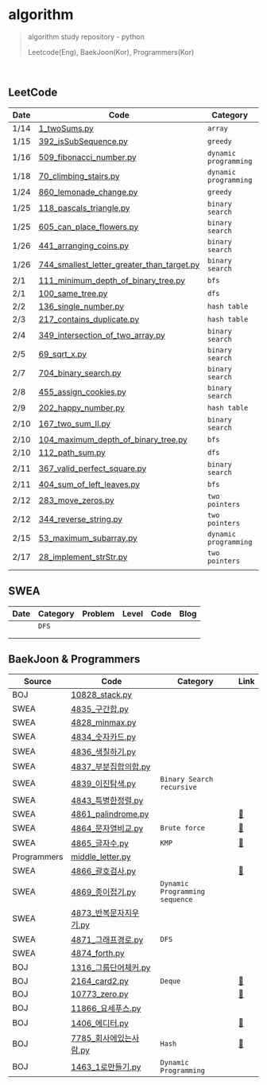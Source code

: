 # algorithm
> algorithm study repository - python
>
> Leetcode(Eng), BaekJoon(Kor), Programmers(Kor)

<br/>



## LeetCode

| Date | Code                                                         | Category              | Link |
| ---- | ------------------------------------------------------------ | --------------------- | ---- |
| 1/14 | [1_twoSums.py](https://github.com/sophryu99/algorithm/blob/master/leetcode/1_twoSums.py) | `array`               |      |
| 1/15 | [392_isSubSequence.py](https://github.com/sophryu99/algorithm/blob/master/leetcode/392_isSubSequence.py) | `greedy`              |      |
| 1/16 | [509_fibonacci_number.py](https://github.com/sophryu99/algorithm/blob/master/leetcode/509_fibonacci_number.py) | `dynamic programming` |      |
| 1/18 | [70_climbing_stairs.py](https://github.com/sophryu99/algorithm/blob/master/leetcode/70_climbing_stairs.py) | `dynamic programming` |      |
| 1/24 | [860_lemonade_change.py](https://github.com/sophryu99/algorithm/blob/master/leetcode/860_lemonade_change.py) | `greedy`              |      |
| 1/25 | [118_pascals_triangle.py](https://github.com/sophryu99/algorithm/blob/master/leetcode/118_pascals_triangle.py) | `binary search`       |      |
| 1/25 | [605_can_place_flowers.py](https://github.com/sophryu99/algorithm/blob/master/leetcode/605_can_place_flowers.py) | `binary search`       |      |
| 1/26 | [441_arranging_coins.py](https://github.com/sophryu99/algorithm/blob/master/leetcode/441_arranging_coins.py) | `binary search`       |      |
| 1/26 | [744_smallest_letter_greater_than_target.py](https://github.com/sophryu99/algorithm/blob/master/leetcode/744_smallest_letter_greater_than_target.py) | `binary search`       |      |
| 2/1  | [111_minimum_depth_of_binary_tree.py](https://github.com/sophryu99/algorithm/blob/master/leetcode/111_minimum_depth_of_binary_tree.py) | `bfs`                 |      |
| 2/1  | [100_same_tree.py](https://github.com/sophryu99/algorithm/blob/master/leetcode/100_same_tree.py) | `dfs`                 |      |
| 2/2  | [136_single_number.py](https://github.com/sophryu99/algorithm/blob/master/leetcode/136_single_number.py) | `hash table`          |      |
| 2/3  | [217_contains_duplicate.py](https://github.com/sophryu99/algorithm/blob/master/leetcode/217_contains_duplicate.py) | `hash table`          |      |
| 2/4  | [349_intersection_of_two_array.py](https://github.com/sophryu99/algorithm/blob/master/leetcode/349_intersection_of_two_array.py) | `binary search`       |      |
| 2/5  | [69_sqrt_x.py](https://github.com/sophryu99/algorithm/blob/master/leetcode/69_sqrt_x.py) | `binary search`       |      |
| 2/7  | [704_binary_search.py](https://github.com/sophryu99/algorithm/blob/master/leetcode/704_binary_search.py) | `binary search`       |      |
| 2/8  | [455_assign_cookies.py](https://github.com/sophryu99/algorithm/blob/master/leetcode/455_assign_cookies.py) | `binary search`       |      |
| 2/9  | [202_happy_number.py](https://github.com/sophryu99/algorithm/blob/master/leetcode/202_happy_number.py) | `hash table`          |      |
| 2/10 | [167_two_sum_II.py](https://github.com/sophryu99/algorithm/blob/master/leetcode/167_two_sum_II.py) | `binary search`       |      |
| 2/10 | [104_maximum_depth_of_binary_tree.py](https://github.com/sophryu99/algorithm/blob/master/leetcode/104_maximum_depth_of_binary_tree.py) | `bfs`                 |      |
| 2/10 | [112_path_sum.py](https://github.com/sophryu99/algorithm/blob/master/leetcode/112_path_sum.py) | `dfs`                 |      |
| 2/11 | [367_valid_perfect_square.py](https://github.com/sophryu99/algorithm/blob/master/leetcode/367_valid_perfect_square.py) | `binary search`       |      |
| 2/11 | [404_sum_of_left_leaves.py](https://github.com/sophryu99/algorithm/blob/master/leetcode/404_sum_of_left_leaves.py) | `bfs`                 |      |
| 2/12 | [283_move_zeros.py](https://github.com/sophryu99/algorithm/blob/master/leetcode/283_move_zeros.py) | `two pointers`        |      |
| 2/12 | [344_reverse_string.py](https://github.com/sophryu99/algorithm/blob/master/leetcode/344_reverse_string.py) | `two pointers`        |      |
| 2/15 | [53_maximum_subarray.py](https://github.com/sophryu99/algorithm/blob/master/leetcode/53_maximum_subarray.py) | `dynamic programming` |      |
| 2/17 | [28_implement_strStr.py](https://github.com/sophryu99/algorithm/blob/master/leetcode/28_implement_strStr.py) | `two pointers`        |      |
|      |                                                              |                       |      |



## SWEA 

| Date | Category | Problem | Level | Code | Blog |
| ---- | -------- | ------- | ----- | ---- | ---- |
|      | `DFS`    |         |       |      |      |
|      |          |         |       |      |      |
|      |          |         |       |      |      |



## BaekJoon & Programmers

| Source      | Code                                                         | Category                         | Link                               |
| ----------- | ------------------------------------------------------------ | -------------------------------- | ---------------------------------- |
| BOJ         | [10828_stack.py](https://github.com/sophryu99/algorithm/blob/master/BaekJoon/10828_stack.py) |                                  |                                    |
| SWEA        | [4835_구간합.py](https://github.com/sophryu99/algorithm/blob/master/SWEA/List1_4835_구간합.py) |                                  |                                    |
| SWEA        | [4828_minmax.py](https://github.com/sophryu99/algorithm/blob/master/SWEA/List1_4828_minmax.py) |                                  |                                    |
| SWEA        | [4834_숫자카드.py](https://github.com/sophryu99/algorithm/blob/master/SWEA/List1_4834_숫자카드.py) |                                  |                                    |
| SWEA        | [4836_색칠하기.py](https://github.com/sophryu99/algorithm/blob/master/SWEA/List2_4836_색칠하기.py) |                                  |                                    |
| SWEA        | [4837_부분집합의합.py](https://github.com/sophryu99/algorithm/blob/master/SWEA/List2_4837_부분집합의합.py) |                                  |                                    |
| SWEA        | [4839_이진탐색.py](https://github.com/sophryu99/algorithm/blob/master/SWEA/List2_4839_이진탐색.py) | `Binary Search` `recursive`      |                                    |
| SWEA        | [4843_특별한정렬.py](https://github.com/sophryu99/algorithm/blob/master/SWEA/List2_4843_특별한정렬.py) |                                  |                                    |
| SWEA        | [4861_palindrome.py](https://github.com/sophryu99/algorithm/blob/master/SWEA/String_4861_palindrome.py) |                                  | [🌟](https://sophuu.tistory.com/5)  |
| SWEA        | [4864_문자열비교.py](https://github.com/sophryu99/algorithm/blob/master/SWEA/String_4864_문자열비교.py) | `Brute force`                    | [🌟](https://sophuu.tistory.com/3)  |
| SWEA        | [4865_글자수.py](https://github.com/sophryu99/algorithm/blob/master/SWEA/String_4865_글자수.py) | `KMP`                            | [🌟](https://sophuu.tistory.com/4)  |
| Programmers | [middle_letter.py](https://github.com/sophryu99/algorithm/blob/master/Programmers/middle_letter.py) |                                  |                                    |
| SWEA        | [4866_괄호검사.py](https://github.com/sophryu99/algorithm/blob/master/SWEA/Stack_4866_괄호검사.py) |                                  | [🌟](https://sophuu.tistory.com/6)  |
| SWEA        | [4869_종이접기.py](https://github.com/sophryu99/algorithm/blob/master/SWEA/Stack_4869_종이접기.py) | `Dynamic Programming` `sequence` |                                    |
| SWEA        | [4873_반복문자지우기.py](https://github.com/sophryu99/algorithm/blob/master/SWEA/Stack_4873_반복문자지우기.py) |                                  |                                    |
| SWEA        | [4871_그래프경로.py](https://github.com/sophryu99/algorithm/blob/master/SWEA/Stack_4871_그래프경로.py) | `DFS`                            |                                    |
| SWEA        | [4874_forth.py](https://github.com/sophryu99/algorithm/blob/master/SWEA/Stack_4874_forth.py) |                                  |                                    |
| BOJ         | [1316_그룹단어체커.py](https://github.com/sophryu99/algorithm/blob/master/BaekJoon/1316_그룹단어체커.py) |                                  |                                    |
| BOJ         | [2164_card2.py](https://github.com/sophryu99/algorithm/blob/master/BaekJoon/2164_card2.py) | `Deque`                          | [🌟](https://sophuu.tistory.com/13) |
| BOJ         | [10773_zero.py](https://github.com/sophryu99/algorithm/blob/master/BaekJoon/10773_zero.py) |                                  | [🌟](https://sophuu.tistory.com/12) |
| BOJ         | [11866_요세푸스.py](https://github.com/sophryu99/algorithm/blob/master/BaekJoon/11866_요세푸스.py) |                                  |                                    |
| BOJ         | [1406_에디터.py](https://github.com/sophryu99/algorithm/blob/master/BaekJoon/1406_에디터.py) |                                  | [🌟](https://sophuu.tistory.com/15) |
| BOJ         | [7785_회사에있는사람.py](https://github.com/sophryu99/algorithm/blob/master/BaekJoon/7785_회사에있는사람.py) | `Hash`                           | [🌟](https://sophuu.tistory.com/18) |
| BOJ         | [1463_1로만들기.py](https://github.com/sophryu99/algorithm/blob/master/BaekJoon/dynamic-programming/1463_1로만들기.py) | `Dynamic Programming`            |                                    |





